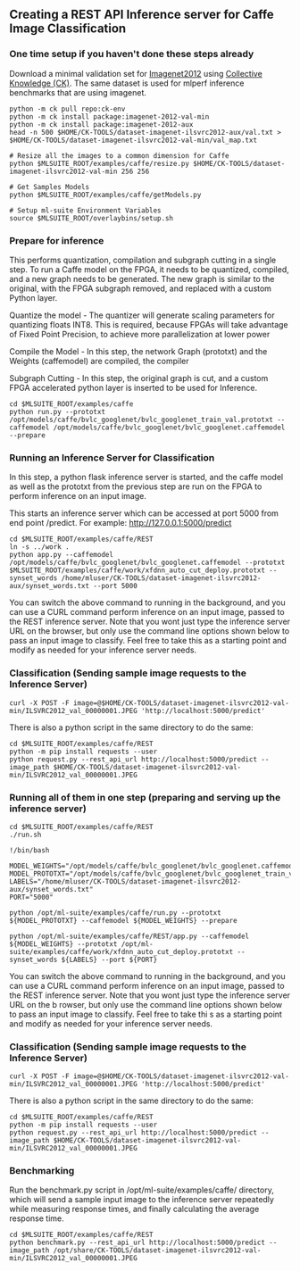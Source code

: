 ## Creating a REST API Inference server for Caffe Image Classification  

### One time setup if you haven't done these steps already

Download a minimal validation set for [Imagenet2012](http://www.image-net.org/challenges/LSVRC/2012) using [Collective Knowledge (CK)](https://github.com/ctuning).
The same dataset is used for mlperf inference benchmarks that are using imagenet.

```
python -m ck pull repo:ck-env
python -m ck install package:imagenet-2012-val-min
python -m ck install package:imagenet-2012-aux
head -n 500 $HOME/CK-TOOLS/dataset-imagenet-ilsvrc2012-aux/val.txt > $HOME/CK-TOOLS/dataset-imagenet-ilsvrc2012-val-min/val_map.txt

# Resize all the images to a common dimension for Caffe
python $MLSUITE_ROOT/examples/caffe/resize.py $HOME/CK-TOOLS/dataset-imagenet-ilsvrc2012-val-min 256 256

# Get Samples Models 
python $MLSUITE_ROOT/examples/caffe/getModels.py

# Setup ml-suite Environment Variables
source $MLSUITE_ROOT/overlaybins/setup.sh

```

### Prepare for inference

This performs quantization, compilation and subgraph cutting in a single step. To run a Caffe model on the FPGA, it needs to be quantized, compiled, and a new graph needs to be generated. The new graph is similar to the original, with the FPGA subgraph removed, and replaced with a custom Python layer.

  Quantize the model - The quantizer will generate scaling parameters for quantizing floats INT8. This is required, because FPGAs will take advantage of Fixed Point Precision, to achieve more parallelization at lower power

  Compile the Model - In this step, the network Graph (prototxt) and the Weights (caffemodel) are compiled, the compiler

  Subgraph Cutting - In this step, the original graph is cut, and a custom FPGA accelerated python layer is inserted to be used for Inference.

  ```
  cd $MLSUITE_ROOT/examples/caffe 
  python run.py --prototxt /opt/models/caffe/bvlc_googlenet/bvlc_googlenet_train_val.prototxt --caffemodel /opt/models/caffe/bvlc_googlenet/bvlc_googlenet.caffemodel --prepare
  ```

### Running an Inference Server for Classification

In this step, a python flask inference server is started, and the caffe model as well as the prototxt from the previous step are run on the FPGA to perform inference on an input image.

This starts an inference server which can be accessed at port 5000 from end point /predict. For example: http://127.0.0.1:5000/predict

   ```
   cd $MLSUITE_ROOT/examples/caffe/REST
   ln -s ../work .
   python app.py --caffemodel /opt/models/caffe/bvlc_googlenet/bvlc_googlenet.caffemodel --prototxt $MLSUITE_ROOT/examples/caffe/work/xfdnn_auto_cut_deploy.prototxt --synset_words /home/mluser/CK-TOOLS/dataset-imagenet-ilsvrc2012-aux/synset_words.txt --port 5000
   ```

You can switch the above command to running in the background, and you can use a CURL command perform inference on an input image, passed to the REST inference server. Note that you wont just type the inference server URL on the browser, but only use the command line options shown below to pass an input image to classify. Feel free to take this as a starting point and modify as needed for your inference server needs. 

### Classification (Sending sample image requests to the Inference Server)

   ```
   curl -X POST -F image=@$HOME/CK-TOOLS/dataset-imagenet-ilsvrc2012-val-min/ILSVRC2012_val_00000001.JPEG 'http://localhost:5000/predict'
   ```

There is also a python script in the same directory to do the same:

   ```
   cd $MLSUITE_ROOT/examples/caffe/REST
   python -m pip install requests --user
   python request.py --rest_api_url http://localhost:5000/predict --image_path $HOME/CK-TOOLS/dataset-imagenet-ilsvrc2012-val-min/ILSVRC2012_val_00000001.JPEG
   ```

### Running all of them in one step (preparing and serving up the inference server)

   ```
   cd $MLSUITE_ROOT/examples/caffe/REST
   ./run.sh
   ```

   ```
   !/bin/bash

   MODEL_WEIGHTS="/opt/models/caffe/bvlc_googlenet/bvlc_googlenet.caffemodel"
   MODEL_PROTOTXT="/opt/models/caffe/bvlc_googlenet/bvlc_googlenet_train_val.prototxt"
   LABELS="/home/mluser/CK-TOOLS/dataset-imagenet-ilsvrc2012-aux/synset_words.txt"
   PORT="5000"

   python /opt/ml-suite/examples/caffe/run.py --prototxt ${MODEL_PROTOTXT} --caffemodel ${MODEL_WEIGHTS} --prepare

   python /opt/ml-suite/examples/caffe/REST/app.py --caffemodel ${MODEL_WEIGHTS} --prototxt /opt/ml-suite/examples/caffe/work/xfdnn_auto_cut_deploy.prototxt --synset_words ${LABELS} --port ${PORT}
   ```

You can switch the above command to running in the background, and you can use a CURL command perform inference on an input image, passed to the REST inference server. Note that you wont just type the inference server URL on the b
rowser, but only use the command line options shown below to pass an input image to classify. Feel free to take thi
s as a starting point and modify as needed for your inference server needs.

### Classification (Sending sample image requests to the Inference Server)

   ```
   curl -X POST -F image=@$HOME/CK-TOOLS/dataset-imagenet-ilsvrc2012-val-min/ILSVRC2012_val_00000001.JPEG 'http://localhost:5000/predict'
   ```

There is also a python script in the same directory to do the same:

   ```
   cd $MLSUITE_ROOT/examples/caffe/REST
   python -m pip install requests --user
   python request.py --rest_api_url http://localhost:5000/predict --image_path $HOME/CK-TOOLS/dataset-imagenet-ilsvrc2012-val-min/ILSVRC2012_val_00000001.JPEG
   ```

### Benchmarking

   Run the benchmark.py script in /opt/ml-suite/examples/caffe/ directory, which will send a sample input image to the inference server repeatedly while measuring response times, and finally calculating the average response time.

  ```
  cd $MLSUITE_ROOT/examples/caffe/REST
  python benchmark.py --rest_api_url http://localhost:5000/predict --image_path /opt/share/CK-TOOLS/dataset-imagenet-ilsvrc2012-val-min/ILSVRC2012_val_00000001.JPEG
  ```

